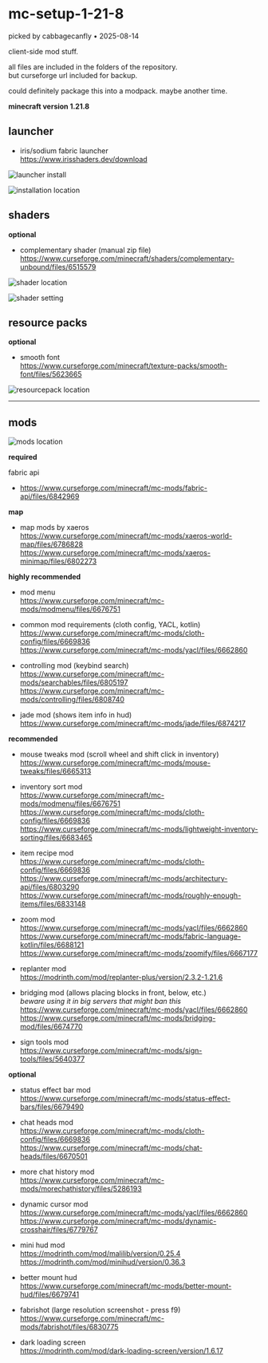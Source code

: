 # mc-setup-1-21-8

picked by cabbagecanfly • 2025-08-14

client-side mod stuff.  

all files are included in the folders of the repository.  
but curseforge url included for backup.

could definitely package this into a modpack. maybe another time.

**minecraft version 1.21.8**

## launcher

- iris/sodium fabric launcher  
https://www.irisshaders.dev/download  

![launcher install](_images/1-launcher.png)

![installation location](_images/2-installation.png)

## shaders

**optional**

- complementary shader (manual zip file)  
https://www.curseforge.com/minecraft/shaders/complementary-unbound/files/6515579  

![shader location](_images/3-shaders.png)

![shader setting](_images/6-shaders-setting.png)

## resource packs

**optional**

- smooth font  
https://www.curseforge.com/minecraft/texture-packs/smooth-font/files/5623665  

![resourcepack location](_images/4-resourcepack.png)

---

## mods

![mods location](_images/5-mods.png)

**required**

fabric api
- https://www.curseforge.com/minecraft/mc-mods/fabric-api/files/6842969    

**map**

- map mods by xaeros  
https://www.curseforge.com/minecraft/mc-mods/xaeros-world-map/files/6786828  
https://www.curseforge.com/minecraft/mc-mods/xaeros-minimap/files/6802273  

**highly recommended**

- mod menu  
https://www.curseforge.com/minecraft/mc-mods/modmenu/files/6676751  

- common mod requirements (cloth config, YACL, kotlin)  
https://www.curseforge.com/minecraft/mc-mods/cloth-config/files/6669836  
https://www.curseforge.com/minecraft/mc-mods/yacl/files/6662860  

- controlling mod (keybind search)  
https://www.curseforge.com/minecraft/mc-mods/searchables/files/6805197  
https://www.curseforge.com/minecraft/mc-mods/controlling/files/6808740  

- jade mod (shows item info in hud)  
https://www.curseforge.com/minecraft/mc-mods/jade/files/6874217  


**recommended**

- mouse tweaks mod (scroll wheel and shift click in inventory)  
https://www.curseforge.com/minecraft/mc-mods/mouse-tweaks/files/6665313  

- inventory sort mod  
https://www.curseforge.com/minecraft/mc-mods/modmenu/files/6676751  
https://www.curseforge.com/minecraft/mc-mods/cloth-config/files/6669836  
https://www.curseforge.com/minecraft/mc-mods/lightweight-inventory-sorting/files/6683465  

- item recipe mod  
https://www.curseforge.com/minecraft/mc-mods/cloth-config/files/6669836  
https://www.curseforge.com/minecraft/mc-mods/architectury-api/files/6803290  
https://www.curseforge.com/minecraft/mc-mods/roughly-enough-items/files/6833148  

- zoom mod  
https://www.curseforge.com/minecraft/mc-mods/yacl/files/6662860  
https://www.curseforge.com/minecraft/mc-mods/fabric-language-kotlin/files/6688121  
https://www.curseforge.com/minecraft/mc-mods/zoomify/files/6667177  

- replanter mod  
https://modrinth.com/mod/replanter-plus/version/2.3.2-1.21.6  

- bridging mod (allows placing blocks in front, below, etc.)  
*beware using it in big servers that might ban this*  
https://www.curseforge.com/minecraft/mc-mods/yacl/files/6662860  
https://www.curseforge.com/minecraft/mc-mods/bridging-mod/files/6674770  

- sign tools mod  
https://www.curseforge.com/minecraft/mc-mods/sign-tools/files/5640377  

**optional**

- status effect bar mod  
https://www.curseforge.com/minecraft/mc-mods/status-effect-bars/files/6679490  

- chat heads mod  
https://www.curseforge.com/minecraft/mc-mods/cloth-config/files/6669836  
https://www.curseforge.com/minecraft/mc-mods/chat-heads/files/6670501  

- more chat history mod  
https://www.curseforge.com/minecraft/mc-mods/morechathistory/files/5286193  

- dynamic cursor mod  
https://www.curseforge.com/minecraft/mc-mods/yacl/files/6662860  
https://www.curseforge.com/minecraft/mc-mods/dynamic-crosshair/files/6779767  

- mini hud mod  
https://modrinth.com/mod/malilib/version/0.25.4  
https://modrinth.com/mod/minihud/version/0.36.3  

- better mount hud  
https://www.curseforge.com/minecraft/mc-mods/better-mount-hud/files/6679741  

- fabrishot (large resolution screenshot - press f9)  
https://www.curseforge.com/minecraft/mc-mods/fabrishot/files/6830775  

- dark loading screen  
https://modrinth.com/mod/dark-loading-screen/version/1.6.17  
